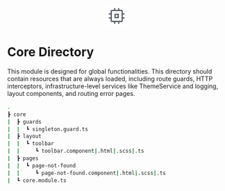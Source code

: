 <p align="center">
  <img src="../docs/images/core_directory.svg" alt="core-directory" width="48px" height="48px"/>
  <br>
</p>


# Core Directory

This module is designed for global functionalities. This directory should contain resources that are always loaded, including route guards, HTTP interceptors, infrastructure-level services like ThemeService and logging, layout components, and routing error pages.

```bash
.
┣ core
|  ┣ guards
|  |  ┗ singleton.guard.ts
|  ┣ layout
|  |  ┗ toolbar
|  |     ┗ toolbar.component|.html|.scss|.ts
|  ┣ pages
|  |  ┗ page-not-found
|  |     ┗ page-not-found.component|.html|.scss|.ts
|  ┗ core.module.ts
```
